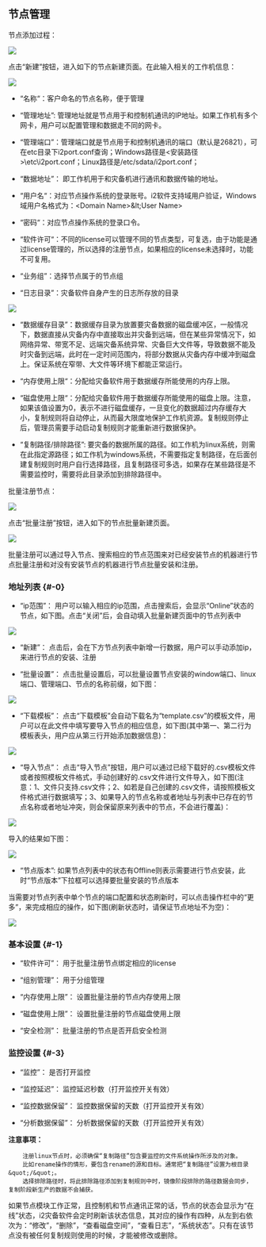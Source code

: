 ## 节点管理

节点添加过程：

![](/assets/201903251929.png)

点击“新建”按钮，进入如下的节点新建页面。在此输入相关的工作机信息：

![](/assets/201903251930.png)

* “名称“：客户命名的节点名称，便于管理

* “管理地址”: 管理地址就是节点用于和控制机通讯的IP地址。如果工作机有多个网卡，用户可以配置管理和数据走不同的网卡。

* “管理端口”：管理端口就是节点用于和控制机通讯的端口（默认是26821），可在etc目录下i2port.conf查询；Windows路径是&lt;安装路径&gt;\etc\i2port.conf；Linux路径是/etc/sdata/i2port.conf；

* “数据地址”： 即工作机用于和灾备机进行通讯和数据传输的地址。

* “用户名“：对应节点操作系统的登录账号。i2软件支持域用户验证，Windows域用户名格式为：&lt;Domain Name&gt;\&lt;User Name&gt;

* “密码“：对应节点操作系统的登录口令。

* “软件许可“：不同的license可以管理不同的节点类型，可复选，由于功能是通过license管理的，所以选择的注册节点，如果相应的license未选择时，功能不可复用。

* “业务组”：选择节点属于的节点组

* “日志目录”：灾备软件自身产生的日志所存放的目录

![](/assets/V7.016822.png)

* “数据缓存目录”：数据缓存目录为放置要灾备数据的磁盘缓冲区，一般情况下，数据直接从灾备内存中直接取出并灾备到远端，但在某些异常情况下，如网络异常、带宽不足、远端灾备系统异常、灾备巨大文件等，导致数据不能及时灾备到远端，此时在一定时间范围内，将部分数据从灾备内存中缓冲到磁盘上。保证系统在窄带、大文件等环境下都能正常运行。

* “内存使用上限“：分配给灾备软件用于数据缓存所能使用的内存上限。

* “磁盘使用上限“：分配给灾备软件用于数据缓存所能使用的磁盘上限。注意，如果该值设置为0，表示不进行磁盘缓存，一旦变化的数据超过内存缓存大小，复制规则将自动停止，从而最大限度地保护工作机资源。复制规则停止后，管理员需要手动启动复制规则才能重新进行数据保护。

* “复制路径/排除路径”: 要灾备的数据所属的路径。如工作机为linux系统，则需在此指定源路径；如工作机为windows系统，不需要指定复制路径，在后面创建复制规则时用户自行选择路径，且复制路径可多选，如果存在某些路径是不需要监控时，需要将此目录添加到排除路径中。

批量注册节点：

![](/assets/V7.1.20190125001.png)

点击“批量注册”按钮，进入如下的节点批量新建页面。

![](/assets/V7.1.20190125002.png)

批量注册可以通过导入节点、搜索相应的节点范围来对已经安装节点的机器进行节点批量注册和对没有安装节点的机器进行节点批量安装和注册。

### 地址列表 {#-0}

* “ip范围”： 用户可以输入相应的ip范围，点击搜索后，会显示“Online”状态的节点，如下图。点击“关闭”后，会自动填入批量新建页面中的节点列表中

![](/assets/V7.1.20190125003.png)

* “新建”：  点击后，会在下方节点列表中新增一行数据，用户可以手动添加ip，来进行节点的安装、注册

* “批量设置”： 点击批量设置后，可以批量设置节点安装的window端口、linux端口、管理端口、节点的名称前缀，如下图：

![](/assets/V7.1.20190125004.png)

* “下载模板”： 点击“下载模板”会自动下载名为“template.csv”的模板文件，用户可以在此文件中填写要导入节点的相应信息，如下图\(其中第一、第二行为模板表头，用户应从第三行开始添加数据信息\)：

![](/assets/V7.1.20190125005.png)

* “导入节点”： 点击“导入节点”按钮，用户可以通过已经下载好的.csv模板文件或者按照模板文件格式，手动创建好的.csv文件进行文件导入，如下图\(注意：1、文件只支持.csv文件；2、如若是自己创建的.csv文件，请按照模板文件格式进行数据填写；3、如果导入的节点名称或者地址与列表中已存在的节点名称或者地址冲突，则会保留原来列表中的节点，不会进行覆盖\)：

![](/assets/V7.1.20190125006.png)

导入的结果如下图：

![](/assets/V7.1.20190125007.png)

* “节点版本”:  如果节点列表中的状态有Offline则表示需要进行节点安装，此时“节点版本”下拉框可以选择要批量安装的节点版本

当需要对节点列表中单个节点的端口配置和状态刷新时，可以点击操作栏中的“更多”，来完成相应的操作，如下图\(刷新状态时，请保证节点地址不为空\)：

![](/assets/V7.1.20190125008.png)

### 基本设置 {#-1}

* “软件许可”： 用于批量注册节点绑定相应的license

* “组别管理”： 用于分组管理

* “内存使用上限”： 设置批量注册的节点内存使用上限

* “磁盘使用上限”： 设置批量注册的节点磁盘使用上限

* “安全检测”：  批量注册的节点是否开启安全检测

### 监控设置 {#-3}

* “监控”：  是否打开监控

* “监控延迟”：  监控延迟秒数（打开监控开关有效）

* “监控数据保留”：  监控数据保留的天数（打开监控开关有效）

* “分析数据保留”：  分析数据保留的天数（打开监控开关有效）

**注意事项：**

```
    注册linux节点时，必须确保“复制路径”包含要监控的文件系统操作所涉及的对象。
    比如rename操作的情形，要包含rename的源和目标。通常把“复制路径”设置为根目录&quot;/&quot;。
    选择排除路径时，将此排除路径添加到复制规则中时，镜像阶段排除的路径数据会同步，复制阶段新生产的数据不会捕获。
```

如果节点模块工作正常，且控制机和节点通讯正常的话，节点的状态会显示为“在线”状态，i2灾备软件会定时刷新该状态信息，其对应的操作有四种，从左到右依次为：“修改”，“删除”，“查看磁盘空间”，“查看日志”，“系统状态”。只有在该节点没有被任何复制规则使用的时候，才能被修改或删除。

